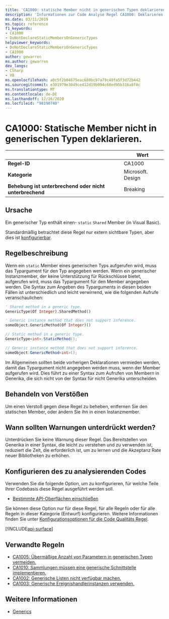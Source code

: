 ```yaml
---
title: 'CA1000: statische Member nicht in generischen Typen deklarieren (Code Analyse)'
description: 'Informationen zur Code Analyse Regel CA1000: Deklarieren Sie statische Member nicht für generische Typen.'
ms.date: 03/11/2019
ms.topic: reference
f1_keywords:
- CA1000
- DoNotDeclareStaticMembersOnGenericTypes
helpviewer_keywords:
- DoNotDeclareStaticMembersOnGenericTypes
- CA1000
author: gewarren
ms.author: gewarren
dev_langs:
- CSharp
- VB
ms.openlocfilehash: a0c5f2b04675eac680bc97a79c40fa5f3d72b442
ms.sourcegitcommit: e301979e3049ce412d19b094c60ed95b316a8f8c
ms.translationtype: MT
ms.contentlocale: de-DE
ms.lasthandoff: 12/16/2020
ms.locfileid: "98190740"
---
```

# <a name="ca1000-do-not-declare-static-members-on-generic-types"></a>CA1000: Statische Member nicht in generischen Typen deklarieren.

| | Wert |
|-|-|
| **Regel-ID** |CA1000|
| **Kategorie** |Microsoft. Design|
| **Behebung ist unterbrechend oder nicht unterbrechend** |Breaking|

## <a name="cause"></a>Ursache

Ein generischer Typ enthält einen- `static` `Shared` Member (in Visual Basic).

Standardmäßig betrachtet diese Regel nur extern sichtbare Typen, aber dies ist [konfigurierbar](#configure-code-to-analyze).

## <a name="rule-description"></a>Regelbeschreibung

Wenn ein `static` Member eines generischen Typs aufgerufen wird, muss das Typargument für den Typ angegeben werden. Wenn ein generischer Instanzmember, der keine Unterstützung für Rückschlüsse bietet, aufgerufen wird, muss das Typargument für den Member angegeben werden. Die Syntax zum Angeben des Typarguments in diesen beiden Fällen ist unterschiedlich und leicht verwirrend, wie die folgenden Aufrufe veranschaulichen:

```vb
' Shared method in a generic type.
GenericType(Of Integer).SharedMethod()

' Generic instance method that does not support inference.
someObject.GenericMethod(Of Integer)()
```

```csharp
// Static method in a generic type.
GenericType<int>.StaticMethod();

// Generic instance method that does not support inference.
someObject.GenericMethod<int>();
```

Im Allgemeinen sollten beide vorherigen Deklarationen vermieden werden, damit das Typargument nicht angegeben werden muss, wenn der Member aufgerufen wird. Dies führt zu einer Syntax zum Aufrufen von Membern in Generika, die sich nicht von der Syntax für nicht Generika unterscheiden.

## <a name="how-to-fix-violations"></a>Behandeln von Verstößen

Um einen Verstoß gegen diese Regel zu beheben, entfernen Sie den statischen Member, oder ändern Sie ihn in einen Instanzmember.

## <a name="when-to-suppress-warnings"></a>Wann sollten Warnungen unterdrückt werden?

Unterdrücken Sie keine Warnung dieser Regel. Das Bereitstellen von Generika in einer Syntax, die leicht zu verstehen und zu verwenden ist, reduziert die Zeit, die erforderlich ist, um zu lernen und die Akzeptanz Rate neuer Bibliotheken zu erhöhen.

## <a name="configure-code-to-analyze"></a>Konfigurieren des zu analysierenden Codes

Verwenden Sie die folgende Option, um zu konfigurieren, für welche Teile Ihrer Codebasis diese Regel ausgeführt werden soll.

- [Bestimmte API-Oberflächen einschließen](#include-specific-api-surfaces)

Sie können diese Option nur für diese Regel, für alle Regeln oder für alle Regeln in dieser Kategorie (Entwurf) konfigurieren. Weitere Informationen finden Sie unter [Konfigurationsoptionen für die Code Qualitäts Regel](../code-quality-rule-options.md).

[!INCLUDE[api-surface](~/includes/code-analysis/api-surface.md)]

## <a name="related-rules"></a>Verwandte Regeln

- [CA1005: Übermäßige Anzahl von Parametern in generischen Typen vermeiden.](ca1005.md)
- [CA1010: Sammlungen müssen eine generische Schnittstelle implementieren.](ca1010.md)
- [CA1002: Generische Listen nicht verfügbar machen.](ca1002.md)
- [CA1003: Generische Ereignishandlerinstanzen verwenden.](ca1003.md)

## <a name="see-also"></a>Weitere Informationen

- [Generics](../../../csharp/programming-guide/generics/index.md)
